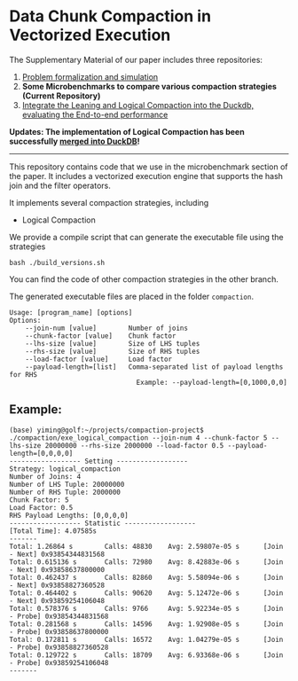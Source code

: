 # Data Chunk Compaction in Vectorized Execution

The Supplementary Material of our paper includes three repositories:
1. [Problem formalization and simulation](https://github.com/YimingQiao/Chunk-Compaction-Formalization)
2. **Some Microbenchmarks to compare various compaction strategies (Current Repository)**
3. [Integrate the Leaning and Logical Compaction into the Duckdb, evaluating the End-to-end performance](https://github.com/YimingQiao/Chunk-Compaction-in-Duckdb)

**Updates: The implementation of Logical Compaction has been successfully [merged into DuckDB](https://github.com/duckdb/duckdb/pull/14956)!**

---

This repository contains code that we use in the microbenchmark section of the paper. 
It includes a vectorized execution engine that supports the hash join and the filter operators. 

It implements several compaction strategies, including
 - Logical Compaction

We provide a compile script that can generate the executable file using the strategies

    bash ./build_versions.sh

You can find the code of other compaction strategies in the other branch. 

The generated executable files are placed in the folder `compaction`.

    Usage: [program_name] [options]
    Options:
        --join-num [value]        Number of joins
        --chunk-factor [value]    Chunk factor
        --lhs-size [value]        Size of LHS tuples
        --rhs-size [value]        Size of RHS tuples
        --load-factor [value]     Load factor
        --payload-length=[list]   Comma-separated list of payload lengths for RHS   
                                    Example: --payload-length=[0,1000,0,0]

## Example:

    (base) yiming@golf:~/projects/compaction-project$ ./compaction/exe_logical_compaction --join-num 4 --chunk-factor 5 --lhs-size 20000000 --rhs-size 2000000 --load-factor 0.5 --payload-length=[0,0,0,0]
    ------------------ Setting ------------------
    Strategy: logical_compaction
    Number of Joins: 4
    Number of LHS Tuple: 20000000
    Number of RHS Tuple: 2000000
    Chunk Factor: 5
    Load Factor: 0.5
    RHS Payload Lengths: [0,0,0,0]
    ------------------ Statistic ------------------
    [Total Time]: 4.07585s
    -------
    Total: 1.26864 s        Calls: 48830    Avg: 2.59807e-05 s      [Join - Next] 0x93854344831568
    Total: 0.615136 s       Calls: 72980    Avg: 8.42883e-06 s      [Join - Next] 0x93858637800000
    Total: 0.462437 s       Calls: 82860    Avg: 5.58094e-06 s      [Join - Next] 0x93858827360528
    Total: 0.464402 s       Calls: 90620    Avg: 5.12472e-06 s      [Join - Next] 0x93859254106048
    Total: 0.578376 s       Calls: 9766     Avg: 5.92234e-05 s      [Join - Probe] 0x93854344831568
    Total: 0.281568 s       Calls: 14596    Avg: 1.92908e-05 s      [Join - Probe] 0x93858637800000
    Total: 0.172811 s       Calls: 16572    Avg: 1.04279e-05 s      [Join - Probe] 0x93858827360528
    Total: 0.129722 s       Calls: 18709    Avg: 6.93368e-06 s      [Join - Probe] 0x93859254106048
    -------
    
